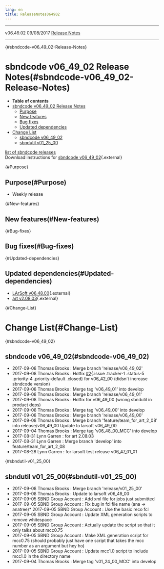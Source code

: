 ```yaml
---
lang: en
title: ReleaseNotes064902
---
```


  ----------- ------------ -- -- ------------------------------------------------------
  v06.49.02   09/08/2017         [Release Notes](ReleaseNotes064902.html)
  ----------- ------------ -- -- ------------------------------------------------------

{#sbndcode-v06_49_02-Release-Notes}

sbndcode v06\_49\_02 Release Notes(#sbndcode-v06_49_02-Release-Notes)
======================================================================================

-   **Table of contents**
-   [sbndcode v06\_49\_02 Release
    Notes](#sbndcode-v06_49_02-Release-Notes)
    -   [Purpose](#Purpose)
    -   [New features](#New-features)
    -   [Bug fixes](#Bug-fixes)
    -   [Updated dependencies](#Updated-dependencies)
-   [Change List](#Change-List)
    -   [sbndcode v06\_49\_02](#sbndcode-v06_49_02)
    -   [sbndutil v01\_25\_00](#sbndutil-v01_25_00)

[list of sbndcode
releases](List_of_SBND_code_releases.html)\
Download instructions for [sbndcode
v06\_49\_02](http://scisoft.fnal.gov/scisoft/bundles/sbnd/v06_49_02/sbndcode-v06_49_02.html){.external}

{#Purpose}

Purpose(#Purpose)
----------------------------------

-   Weekly release

{#New-features}

New features(#New-features)
--------------------------------------------

{#Bug-fixes}

Bug fixes(#Bug-fixes)
--------------------------------------

{#Updated-dependencies}

Updated dependencies(#Updated-dependencies)
------------------------------------------------------------

-   [LArSoft
    v06.48.00](https://cdcvs.fnal.gov/redmine/projects/larsoft/wiki/ReleaseNotes064800){.external}
-   [art
    v2.08.03](https://cdcvs.fnal.gov/redmine/projects/art/wiki/Release_Notes_20803){.external}

{#Change-List}

Change List(#Change-List)
==========================================

{#sbndcode-v06_49_02}

sbndcode v06\_49\_02(#sbndcode-v06_49_02)
----------------------------------------------------------

-   2017-09-08 Thomas Brooks : Merge branch \'release/v06\_49\_02\'
-   2017-09-08 Thomas Brooks : Hotfix
    [\#2](/redmine/issues/2 "Bug: Self signed cert on website (Closed)"){.issue
    .tracker-1 .status-5 .priority-4 .priority-default .closed} for
    v06\_42\_00 (didsn\'t increase sbndcode version)
-   2017-09-08 Thomas Brooks : Merge tag \'v06\_49\_01\' into develop
-   2017-09-08 Thomas Brooks : Merge branch \'release/v06\_49\_01\'
-   2017-09-08 Thomas Brooks : Hotfix for v06\_49\_00 (wrong sbndutil in
    product deps)
-   2017-09-08 Thomas Brooks : Merge tag \'v06\_49\_00\' into develop
-   2017-09-08 Thomas Brooks : Merge branch \'release/v06\_49\_00\'
-   2017-09-08 Thomas Brooks : Merge branch
    \'feature/team\_for\_art\_2\_08\' into release/v06\_49\_00 Update to
    larsoft v06\_49\_00
-   2017-09-04 Thomas Brooks : Merge tag \'v06\_48\_00\_MCC\' into
    develop
-   2017-08-31 Lynn Garren : for art 2.08.03
-   2017-08-31 Lynn Garren : Merge branch \'develop\' into
    feature/team\_for\_art\_2\_08
-   2017-08-28 Lynn Garren : for larsoft test release v06\_47\_01\_01

{#sbndutil-v01_25_00}

sbndutil v01\_25\_00(#sbndutil-v01_25_00)
----------------------------------------------------------

-   2017-09-08 Thomas Brooks : Merge branch \'release/v01\_25\_00\'
-   2017-09-08 Thomas Brooks : Update to larsoft v06\_49\_00
-   2017-09-05 SBND Group Account : Add xml file for jobs just submitted
-   2017-09-05 SBND Group Account : Fix bug in fcl file name (ana -\>
    anatree)\* 2017-09-05 SBND Group Account : Use the basic reco fcl
-   2017-09-05 SBND Group Account : Update XML generation scripts to
    remove whitespace
-   2017-09-05 SBND Group Account : Actually update the script so that
    it only talks about mcc0.75
-   2017-09-05 SBND Group Account : Make XML generation script for
    mcc0.75 (should probably just have one script that takes the mcc
    number as an argument but hey ho)
-   2017-09-05 SBND Group Account : Update mcc1.0 script to include
    mcc1.0 in the directory name
-   2017-09-04 Thomas Brooks : Merge tag \'v01\_24\_00\_MCC\' into
    develop

